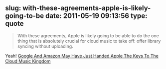 slug: with-these-agreements-apple-is-likely-going-to-be
date: 2011-05-19 09:13:56
type: quote
---

> With these agreements, Apple is likely going to be able to do the one thing that is absolutely crucial for cloud music to take off: offer library syncing without uploading.

Yeah! [Google And Amazon May Have Just Handed Apple The Keys To The Cloud Music Kingdom](http://techcrunch.com/2011/05/18/apple-cloud-music/)
